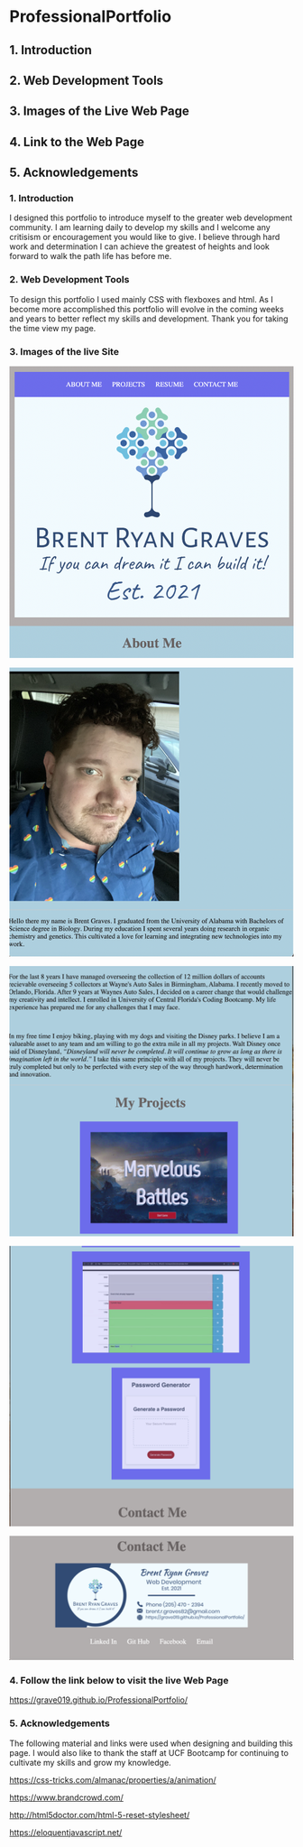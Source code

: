 # ProfessionalPortfolio

## 1. Introduction

## 2. Web Development Tools

## 3. Images of the Live Web Page

## 4. Link to the Web Page

## 5. Acknowledgements

### 1. Introduction

I designed this portfolio to introduce myself to the greater web development community. I am learning daily to develop my skills and I welcome any critisism or encouragement you would like to give. I believe through hard work and determination I can achieve the greatest of heights and look forward to walk the path life has before me.

### 2. Web Development Tools
   
   To design this portfolio I used mainly CSS with flexboxes and html. As I become more accomplished this portfolio will evolve in the coming weeks and years to better reflect my skills and development. Thank you for taking the time view my page.

### 3. Images of the live Site

![image one mobile](assets/images/1.png)

![image two mobile](assets/images/2.png)

![image three mobile](assets/images/3.png)

![image four mobile](assets/images/4.png)

![image five mobile](assets/images/5.png)

### 4. Follow the link below to visit the live Web Page

https://grave019.github.io/ProfessionalPortfolio/

### 5. Acknowledgements

The following material and links were used when designing and building this page. I would also like to thank the staff at UCF Bootcamp for continuing to cultivate my skills and grow my knowledge.

https://css-tricks.com/almanac/properties/a/animation/

https://www.brandcrowd.com/

http://html5doctor.com/html-5-reset-stylesheet/

https://eloquentjavascript.net/
